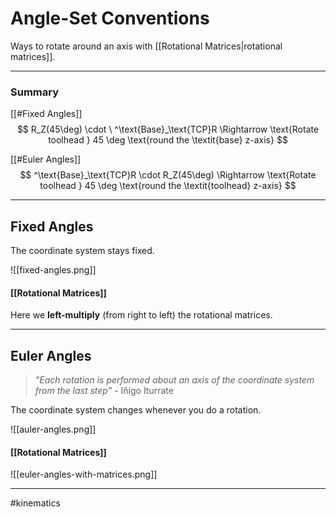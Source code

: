 # Angle-Set Conventions
Ways to rotate around an axis with [[Rotational Matrices|rotational matrices]].

---

### Summary
[[#Fixed Angles]]
$$
R_Z(45\deg) \cdot \  ^\text{Base}_\text{TCP}R \Rightarrow \text{Rotate toolhead } 45 \deg \text{round the \textit{base} z-axis}
$$

[[#Euler Angles]]
$$
^\text{Base}_\text{TCP}R \cdot R_Z(45\deg)  \Rightarrow \text{Rotate  toolhead } 45 \deg \text{round the \textit{toolhead} z-axis}
$$

---


## Fixed Angles
The coordinate system stays fixed.

![[fixed-angles.png]]

#### [[Rotational Matrices]]
Here we **left-multiply** (from right to left) the rotational matrices.


---

## Euler Angles
> *"Each rotation is performed about an axis of the coordinate system from the last step"*
>\- Iñigo Iturrate

The coordinate system changes whenever you do a rotation.

![[auler-angles.png]]


#### [[Rotational Matrices]]
![[euler-angles-with-matrices.png]]


---
#kinematics 
